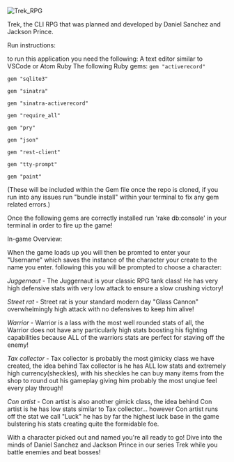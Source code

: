 ![Trek_RPG](https://user-images.githubusercontent.com/47403119/62394632-02ff0780-b52b-11e9-9054-4523606c3a75.png)

Trek, the CLI RPG that was planned and developed by Daniel Sanchez and Jackson Prince.

Run instructions:

to run this application you need the following:
A text editor similar to VSCode or Atom
Ruby
The following Ruby gems:
```gem "activerecord"```

```gem "sqlite3"```

```gem "sinatra"```

```gem "sinatra-activerecord"```

```gem "require_all"```

```gem "pry"```

```gem "json"```

```gem "rest-client"```

```gem "tty-prompt"```

```gem "paint"```

(These will be included within the Gem file once the repo is cloned, if you run into any issues run "bundle install" within your terminal to fix any gem related errors.)

Once the following gems are correctly installed run 'rake db:console' in your terminal in order to fire up the game!



In-game Overview:

When the game loads up you will then be promted to enter your "Username" which saves the instance of the character your create to the name you enter.
following this you will be prompted to choose a character:

 *Juggernaut* - The Juggernaut is your classic RPG tank class! He has very high defensive stats with very low attack to ensure a slow crushing victory!

 *Street rat* - Street rat is your standard modern day "Glass Cannon" overwhelmingly high attack with no defensives to keep him alive!

 *Warrior* - Warrior is a lass with the most well rounded stats of all, the Warrior does not have any particularly high stats boosting his fighting capabilities because ALL of the warriors stats are perfect for staving off the enemy!

 *Tax collector* - Tax collector is probably the most gimicky class we have created, the idea behind Tax collector is he has ALL low stats and extremely high currency(sheckles), with his sheckles he can buy many items from the shop to round out his gameplay giving him probably the most unqiue feel every play through!

*Con artist* - Con artist is also another gimick class, the idea behind Con artist is he has low stats similar to Tax collector... however Con artist runs off the stat we call "Luck" he has by far the highest luck base in the game bulstering his stats creating quite the formidable foe.

With a character picked out and named you're all ready to go! Dive into the minds of Daniel Sanchez and Jackson Prince in our series Trek while you battle enemies and beat bosses!

